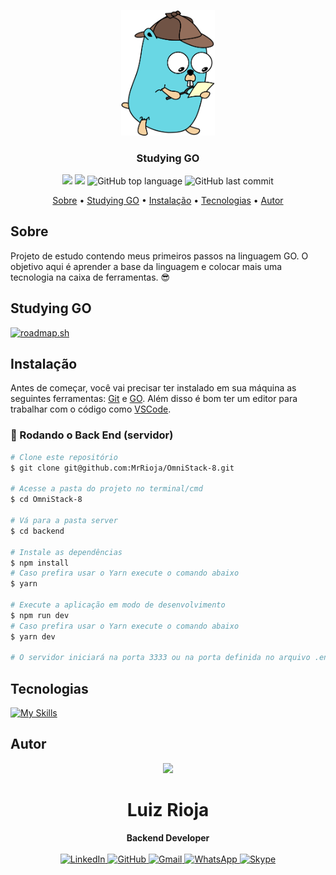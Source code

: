 <p align="center">
  <img src=".github/gopher.png" alt="Gopher" width="150"/>
  <br>
</p>
<h3 align="center">
Studying GO
</h3>

<p align="center">
  <img src="https://img.shields.io/static/v1?label=studying&message=go&color=blueviolet&style=for-the-badge"/>
  <img src="https://img.shields.io/github/license/MrRioja/studying-go?color=blueviolet&logo=License&style=for-the-badge"/>
  <img alt="GitHub top language" src="https://img.shields.io/github/languages/top/MrRioja/studying-go?color=blueviolet&logo=go&logoColor=white&style=for-the-badge">
  <img alt="GitHub last commit" src="https://img.shields.io/github/last-commit/MrRioja/studying-go?color=blueviolet&style=for-the-badge">
</p>

<p align="center">
  <a href="#sobre">Sobre</a> •
  <a href="#studying-go">Studying GO</a> •
  <a href="#instalação">Instalação</a> •
  <a href="#tecnologias">Tecnologias</a> •
  <a href="#autor">Autor</a>  
</p>

## Sobre

Projeto de estudo contendo meus primeiros passos na linguagem GO. O objetivo aqui é aprender a base da linguagem e colocar mais uma tecnologia na caixa de ferramentas. 😎

## Studying GO

[![roadmap.sh](https://roadmap.sh/card/tall/665deabdb998f3b3c778049a?variant=dark)](https://roadmap.sh)

## Instalação

Antes de começar, você vai precisar ter instalado em sua máquina as seguintes ferramentas:
[Git](https://git-scm.com) e [GO](https://go.dev/).
Além disso é bom ter um editor para trabalhar com o código como [VSCode](https://code.visualstudio.com/).

### 🎲 Rodando o Back End (servidor)

```bash
# Clone este repositório
$ git clone git@github.com:MrRioja/OmniStack-8.git

# Acesse a pasta do projeto no terminal/cmd
$ cd OmniStack-8

# Vá para a pasta server
$ cd backend

# Instale as dependências
$ npm install
# Caso prefira usar o Yarn execute o comando abaixo
$ yarn

# Execute a aplicação em modo de desenvolvimento
$ npm run dev
# Caso prefira usar o Yarn execute o comando abaixo
$ yarn dev

# O servidor iniciará na porta 3333 ou na porta definida no arquivo .env na variável APP_PORT - acesse <http://localhost:3333>
```

<!-- ### 🖥️ Rodando o Front End (Web)

```bash
# Clone este repositório
$ git clone git@github.com:MrRioja/OmniStack-8.git

# Acesse a pasta do projeto no terminal/cmd
$ cd OmniStack-8

# Vá para a pasta server
$ cd frontend

# Instale as dependências
$ npm install
# Caso prefira usar o Yarn execute o comando abaixo
$ yarn

# Execute a aplicação em modo de desenvolvimento
$ npm run start
# Caso prefira usar o Yarn execute o comando abaixo
$ yarn start

# O servidor iniciará na porta 3000 - acesse <http://localhost:3000>
``` -->

## Tecnologias

[![My Skills](https://skillicons.dev/icons?i=go&perline=10&theme=dark)](https://skillicons.dev)

## Autor

<div align="center">
<img src="https://images.weserv.nl/?url=avatars.githubusercontent.com/u/55336456?v=4&h=100&w=100&fit=cover&mask=circle&maxage=7d" />
<h1>Luiz Rioja</h1>
<strong>Backend Developer</strong>
<br/>
<br/>

<a href="https://linkedin.com/in/luizrioja" target="_blank">
<img alt="LinkedIn" src="https://img.shields.io/badge/linkedin-%230077B5.svg?style=for-the-badge&logo=linkedin&logoColor=white"/>
</a>

<a href="https://github.com/mrrioja" target="_blank">
<img alt="GitHub" src="https://img.shields.io/badge/github-%23121011.svg?style=for-the-badge&logo=github&logoColor=white"/>
</a>

<a href="mailto:lulyrioja@gmail.com?subject=Fala%20Dev" target="_blank">
<img alt="Gmail" src="https://img.shields.io/badge/Gmail-D14836?style=for-the-badge&logo=gmail&logoColor=white" />
</a>

<a href="https://api.whatsapp.com/send?phone=5511933572652" target="_blank">
<img alt="WhatsApp" src="https://img.shields.io/badge/WhatsApp-25D366?style=for-the-badge&logo=whatsapp&logoColor=white"/>
</a>

<a href="https://join.skype.com/invite/tvBbOq03j5Uu" target="_blank">
<img alt="Skype" src="https://img.shields.io/badge/SKYPE-%2300AFF0.svg?style=for-the-badge&logo=Skype&logoColor=white"/>
</a>

<br/>
<br/>
</div>

